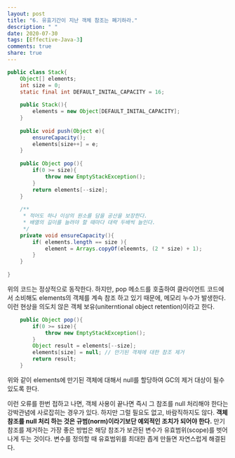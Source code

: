 ```yaml
---
layout: post
title: "6. 유효기간이 지난 객체 참조는 폐기하라."
description: " "
date: 2020-07-30
tags: [Effective-Java-3]
comments: true
share: true
---
```



```java
public class Stack{
	Object[] elements;
	int size = 0;
	static final int DEFAULT_INITAL_CAPACITY = 16;
	
	public Stack(){
		elements = new Object[DEFAULT_INITAL_CAPACITY];
	}
	
	public void push(Object e){
		ensureCapacity();
		elements[size++] = e;
	}
	
	public Object pop(){
		if(0 >= size){
			throw new EmptyStackException();
		}
		return elements[--size];
	}
	
	/**
	 * 적어도 하나 이상의 원소를 담을 공산을 보장한다.
	 * 배열의 길이를 늘려야 할 때마다 대략 두배씩 늘인다. 
	 */
	private void ensureCapacity(){
		if( elements.length == size ){
			element = Arrays.copyOf(eleemnts, (2 * size) + 1);
		}
	}
	
}
```
위의 코드는 정상적으로 동작한다. 
하지만, pop 메소드를 호출하여 클라이언트 코드에서 소비해도 elements의 객체를 계속 참조 하고 있기 때문에, 메모리 누수가 발생한다.
이런 현상을 의도치 않은 객체 보유(uniterntional object retention)이라고 한다.

```java
	public Object pop(){
		if(0 >= size){
			throw new EmptyStackException();
		}
		Object result = elements[--size];
		elements[size] = null; // 만기된 객체에 대한 참조 제거
		return result;
	}

``` 
위와 같이 elements에 만기된 객체에 대해서 null를 할당하여 GC의 제거 대상이 될수 있도록 한다.

이런 오류를 한번 접하고 나면, 객체 사용이 끝나면 즉시 그 참조를 null 처리해야 한다는 강박관념에 사로잡히는 경우가 있다.
하지만 그럴 필요도 없고, 바람직하지도 않다. __객체 참조를 null 처리 하는 것은 규범(norm)이라기보단 예외적인 조치가 되어야 한다.__
만기 참조를 제거하는 가장 좋은 방법은 해당 참조가 보관된 변수가 유효범위(scope)를 벗어나게 두는 것이다. 
변수를 정의할 때 유효범위를 최대한 좁게 만들면 자연스럽게 해결된다.